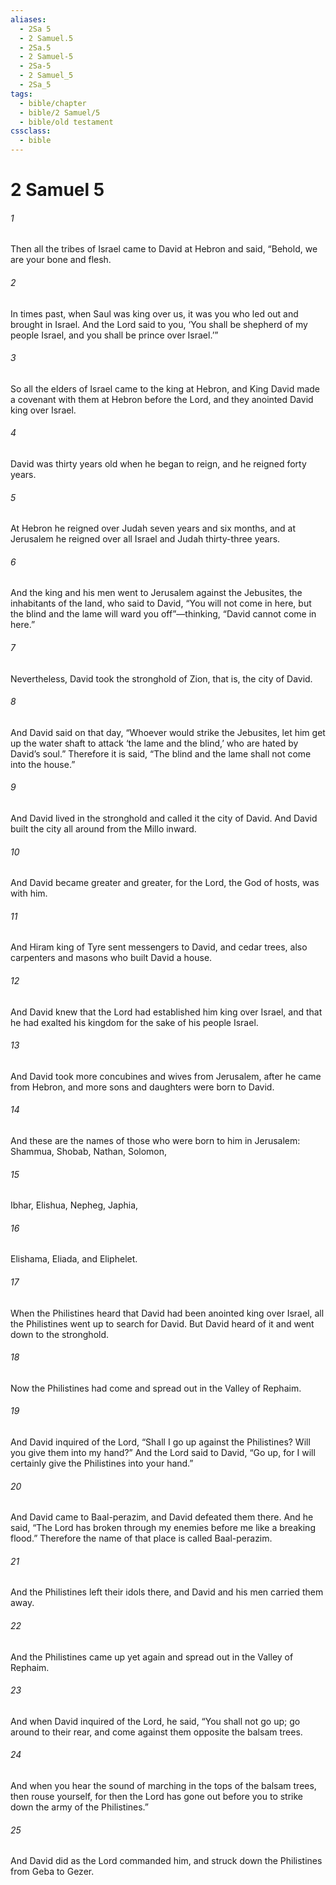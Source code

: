 ```yaml
---
aliases:
  - 2Sa 5
  - 2 Samuel.5
  - 2Sa.5
  - 2 Samuel-5
  - 2Sa-5
  - 2 Samuel_5
  - 2Sa_5
tags:
  - bible/chapter
  - bible/2 Samuel/5
  - bible/old testament
cssclass:
  - bible
---
```


# 2 Samuel 5

###### 1
Then all the tribes of Israel came to David at Hebron and said, “Behold, we are your bone and flesh.
###### 2
In times past, when Saul was king over us, it was you who led out and brought in Israel. And the Lord said to you, ‘You shall be shepherd of my people Israel, and you shall be prince over Israel.’”
###### 3
So all the elders of Israel came to the king at Hebron, and King David made a covenant with them at Hebron before the Lord, and they anointed David king over Israel.
###### 4
David was thirty years old when he began to reign, and he reigned forty years.
###### 5
At Hebron he reigned over Judah seven years and six months, and at Jerusalem he reigned over all Israel and Judah thirty-three years.
###### 6
And the king and his men went to Jerusalem against the Jebusites, the inhabitants of the land, who said to David, “You will not come in here, but the blind and the lame will ward you off”—thinking, “David cannot come in here.”
###### 7
Nevertheless, David took the stronghold of Zion, that is, the city of David.
###### 8
And David said on that day, “Whoever would strike the Jebusites, let him get up the water shaft to attack ‘the lame and the blind,’ who are hated by David’s soul.” Therefore it is said, “The blind and the lame shall not come into the house.”
###### 9
And David lived in the stronghold and called it the city of David. And David built the city all around from the Millo inward.
###### 10
And David became greater and greater, for the Lord, the God of hosts, was with him.
###### 11
And Hiram king of Tyre sent messengers to David, and cedar trees, also carpenters and masons who built David a house.
###### 12
And David knew that the Lord had established him king over Israel, and that he had exalted his kingdom for the sake of his people Israel.
###### 13
And David took more concubines and wives from Jerusalem, after he came from Hebron, and more sons and daughters were born to David.
###### 14
And these are the names of those who were born to him in Jerusalem: Shammua, Shobab, Nathan, Solomon,
###### 15
Ibhar, Elishua, Nepheg, Japhia,
###### 16
Elishama, Eliada, and Eliphelet.
###### 17
When the Philistines heard that David had been anointed king over Israel, all the Philistines went up to search for David. But David heard of it and went down to the stronghold.
###### 18
Now the Philistines had come and spread out in the Valley of Rephaim.
###### 19
And David inquired of the Lord, “Shall I go up against the Philistines? Will you give them into my hand?” And the Lord said to David, “Go up, for I will certainly give the Philistines into your hand.”
###### 20
And David came to Baal-perazim, and David defeated them there. And he said, “The Lord has broken through my enemies before me like a breaking flood.” Therefore the name of that place is called Baal-perazim.
###### 21
And the Philistines left their idols there, and David and his men carried them away.
###### 22
And the Philistines came up yet again and spread out in the Valley of Rephaim.
###### 23
And when David inquired of the Lord, he said, “You shall not go up; go around to their rear, and come against them opposite the balsam trees.
###### 24
And when you hear the sound of marching in the tops of the balsam trees, then rouse yourself, for then the Lord has gone out before you to strike down the army of the Philistines.”
###### 25
And David did as the Lord commanded him, and struck down the Philistines from Geba to Gezer.


